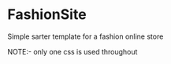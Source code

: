 # FashionSite
Simple sarter template for a fashion online store

NOTE:- only one css is used throughout
